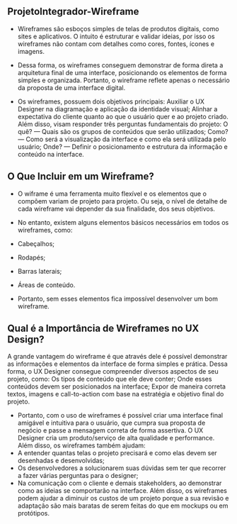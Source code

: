 ## ProjetoIntegrador-Wireframe
- Wireframes são esboços simples de telas de produtos digitais, como sites e aplicativos. O intuito é estruturar e validar ideias, por isso os wireframes não contam com detalhes como cores, fontes, ícones e imagens.
- Dessa forma, os wireframes conseguem demonstrar de forma direta a arquitetura final de uma interface, posicionando os elementos de forma simples e organizada. Portanto, o wireframe reflete apenas o necessário da proposta de uma interface digital.

- Os wireframes, possuem dois objetivos principais:
Auxiliar o UX Designer na diagramação e aplicação da identidade visual;
Alinhar a expectativa do cliente quanto ao que o usuário quer e ao projeto criado.
Além disso, visam responder três perguntas fundamentais do projeto:
O quê? — Quais são os grupos de conteúdos que serão utilizados;
Como? — Como será a visualização da interface e como ela será utilizada pelo usuário;
Onde? — Definir o posicionamento e estrutura da informação e conteúdo na interface.

## O Que Incluir em um Wireframe?
- O wiframe é uma ferramenta muito flexível e os elementos que o compõem variam de projeto para projeto. Ou seja, o nível de detalhe de cada wireframe vai depender da sua finalidade, dos seus objetivos.
- No entanto, existem alguns elementos básicos necessários em todos os wireframes, como:

- Cabeçalhos;

- Rodapés;

- Barras laterais;

- Áreas de conteúdo.

- Portanto, sem esses elementos fica impossível desenvolver um bom wireframe.

## Qual é a Importância de Wireframes no UX Design?
A grande vantagem do wireframe é que através dele é possível demonstrar as informações e elementos da interface de forma simples e prática.
Dessa forma, o UX Designer consegue compreender diversos aspectos de seu projeto, como:
Os tipos de conteúdo que ele deve conter;
Onde esses conteúdos devem ser posicionados na interface;
Expor de maneira correta textos, imagens e call-to-action com base na estratégia e objetivo final do projeto.

- Portanto, com o uso de wireframes é possível criar uma interface final amigável e intuitiva para o usuário, que cumpra sua proposta de negócio e passe a mensagem correta de forma assertiva. O UX Designer cria um produto/serviço de alta qualidade e performance.
Além disso, os wireframes também ajudam:
- A entender quantas telas o projeto precisará e como elas devem ser desenhadas e desenvolvidas;
- Os desenvolvedores a solucionarem suas dúvidas sem ter que recorrer a fazer várias perguntas para o designer;
- Na comunicação com o cliente e demais stakeholders, ao demonstrar como as ideias se comportarão na interface.
Além disso, os wireframes podem ajudar a diminuir os custos de um projeto porque a sua revisão e adaptação são mais baratas de serem feitas do que em mockups ou em protótipos.
